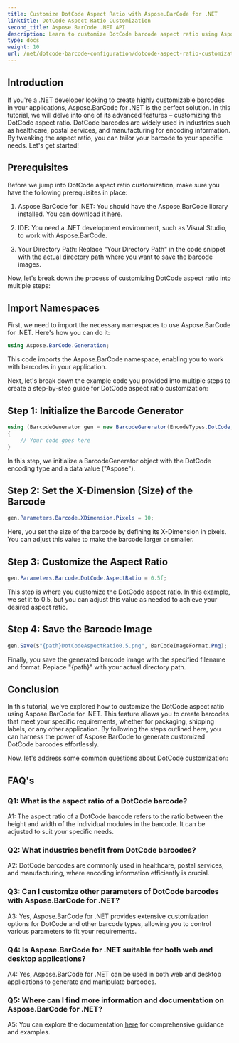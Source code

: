 ```yaml
---
title: Customize DotCode Aspect Ratio with Aspose.BarCode for .NET
linktitle: DotCode Aspect Ratio Customization
second_title: Aspose.BarCode .NET API
description: Learn to customize DotCode barcode aspect ratio using Aspose.BarCode for .NET. Create tailored barcodes for your applications effortlessly.
type: docs
weight: 10
url: /net/dotcode-barcode-configuration/dotcode-aspect-ratio-customization/
---
```

## Introduction

If you're a .NET developer looking to create highly customizable barcodes in your applications, Aspose.BarCode for .NET is the perfect solution. In this tutorial, we will delve into one of its advanced features – customizing the DotCode aspect ratio. DotCode barcodes are widely used in industries such as healthcare, postal services, and manufacturing for encoding information. By tweaking the aspect ratio, you can tailor your barcode to your specific needs. Let's get started!

## Prerequisites

Before we jump into DotCode aspect ratio customization, make sure you have the following prerequisites in place:

1. Aspose.BarCode for .NET: You should have the Aspose.BarCode library installed. You can download it [here](https://releases.aspose.com/barcode/net/).

2. IDE: You need a .NET development environment, such as Visual Studio, to work with Aspose.BarCode.

3. Your Directory Path: Replace "Your Directory Path" in the code snippet with the actual directory path where you want to save the barcode images.

Now, let's break down the process of customizing DotCode aspect ratio into multiple steps:

## Import Namespaces

First, we need to import the necessary namespaces to use Aspose.BarCode for .NET. Here's how you can do it:

```csharp
using Aspose.BarCode.Generation;
```

This code imports the Aspose.BarCode namespace, enabling you to work with barcodes in your application.

Next, let's break down the example code you provided into multiple steps to create a step-by-step guide for DotCode aspect ratio customization:

## Step 1: Initialize the Barcode Generator

```csharp
using (BarcodeGenerator gen = new BarcodeGenerator(EncodeTypes.DotCode, "Aspose"))
{
    // Your code goes here
}
```

In this step, we initialize a BarcodeGenerator object with the DotCode encoding type and a data value ("Aspose").

## Step 2: Set the X-Dimension (Size) of the Barcode

```csharp
gen.Parameters.Barcode.XDimension.Pixels = 10;
```

Here, you set the size of the barcode by defining its X-Dimension in pixels. You can adjust this value to make the barcode larger or smaller.

## Step 3: Customize the Aspect Ratio

```csharp
gen.Parameters.Barcode.DotCode.AspectRatio = 0.5f;
```

This step is where you customize the DotCode aspect ratio. In this example, we set it to 0.5, but you can adjust this value as needed to achieve your desired aspect ratio.

## Step 4: Save the Barcode Image

```csharp
gen.Save($"{path}DotCodeAspectRatio0.5.png", BarCodeImageFormat.Png);
```

Finally, you save the generated barcode image with the specified filename and format. Replace "{path}" with your actual directory path.

## Conclusion

In this tutorial, we've explored how to customize the DotCode aspect ratio using Aspose.BarCode for .NET. This feature allows you to create barcodes that meet your specific requirements, whether for packaging, shipping labels, or any other application. By following the steps outlined here, you can harness the power of Aspose.BarCode to generate customized DotCode barcodes effortlessly.

Now, let's address some common questions about DotCode customization:

## FAQ's

### Q1: What is the aspect ratio of a DotCode barcode?

A1: The aspect ratio of a DotCode barcode refers to the ratio between the height and width of the individual modules in the barcode. It can be adjusted to suit your specific needs.

### Q2: What industries benefit from DotCode barcodes?

A2: DotCode barcodes are commonly used in healthcare, postal services, and manufacturing, where encoding information efficiently is crucial.

### Q3: Can I customize other parameters of DotCode barcodes with Aspose.BarCode for .NET?

A3: Yes, Aspose.BarCode for .NET provides extensive customization options for DotCode and other barcode types, allowing you to control various parameters to fit your requirements.

### Q4: Is Aspose.BarCode for .NET suitable for both web and desktop applications?

A4: Yes, Aspose.BarCode for .NET can be used in both web and desktop applications to generate and manipulate barcodes.

### Q5: Where can I find more information and documentation on Aspose.BarCode for .NET?

A5: You can explore the documentation [here](https://reference.aspose.com/barcode/net/) for comprehensive guidance and examples.

